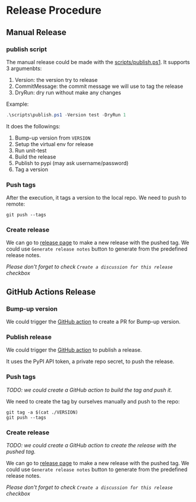 # Release Procedure

## Manual Release

### publish script
The manual release could be made with the [scripts/publish.ps1](scripts/publish.ps1). It supports 3 argumenbts:

1. Version: the version try to release
2. CommitMessage: the commit message we will use to tag the release
3. DryRun: dry run without make any changes

Example:
```powershell
.\scripts\publish.ps1 -Version test -DryRun 1
```

It does the followings:
1. Bump-up version from `VERSION`
2. Setup the virtual env for release
3. Run unit-test
4. Build the release
5. Publish to pypi (may ask username/password)
6. Tag a version

### Push tags

After the execution, it tags a version to the local repo. We need to push to remote:
```shell
git push --tags
```

### Create release

We can go to [release page](https://github.com/identique/idnumbers/releases/new) to make a new release with the pushed tag. We could use `Generate release notes` button to generate from the predefined release notes.

*Please don't forget to check `Create a discussion for this release` checkbox*

## GitHub Actions Release

### Bump-up version
We could trigger the [GitHub action](https://github.com/Identique/idnumbers/actions/workflows/bump_version.yml) to create a PR for Bump-up version.

### Publish release
We could trigger the [GitHub action](https://github.com/Identique/idnumbers/actions/workflows/release_to_pypi.yml) to publish a release.

It uses the PyPI API token, a private repo secret, to push the release.

### Push tags
*TODO: we could create a GitHub action to build the tag and push it.*

We need to create the tag by ourselves manually and push to the repo:
```shell
git tag -a $(cat ./VERSION)
git push --tags
```

### Create release
*TODO: we could create a GitHub action to create the release with the pushed tag.*

We can go to [release page](https://github.com/Identique/idnumbers/releases/new) to make a new release with the pushed tag. We could use `Generate release notes` button to generate from the predefined release notes.

*Please don't forget to check `Create a discussion for this release` checkbox*
